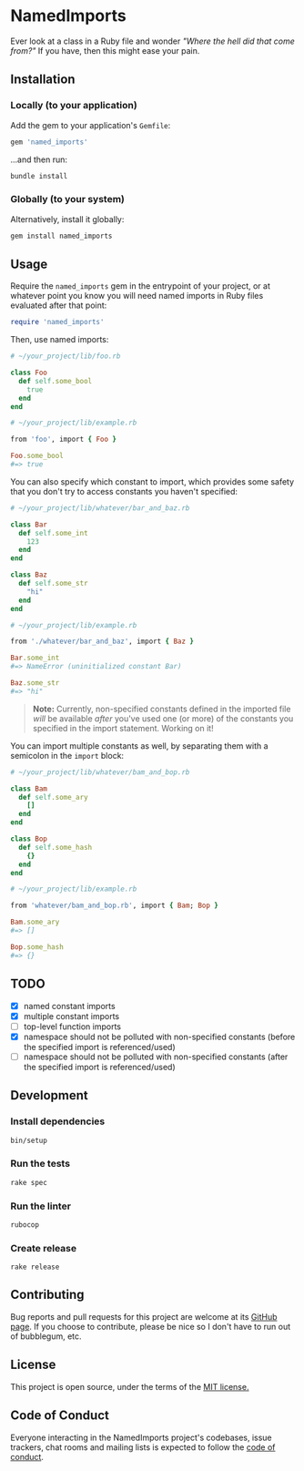 # NamedImports

Ever look at a class in a Ruby file and wonder _"Where the hell did that come from?"_ If you have, then this might ease your pain. 

## Installation

### Locally (to your application)

Add the gem to your application's `Gemfile`:

```ruby
gem 'named_imports'
```

...and then run:

```bash
bundle install
```

### Globally (to your system)

Alternatively, install it globally:

```bash
gem install named_imports
```

## Usage

Require the `named_imports` gem in the entrypoint of your project, or at whatever point you know you will need named imports in Ruby files evaluated after that point:


```rb
require 'named_imports'
```

Then, use named imports:

```rb
# ~/your_project/lib/foo.rb

class Foo
  def self.some_bool
    true
  end
end
```

```rb
# ~/your_project/lib/example.rb

from 'foo', import { Foo }

Foo.some_bool
#=> true
```

You can also specify which constant to import, which provides some safety that you don't try to access constants you haven't specified:

```rb
# ~/your_project/lib/whatever/bar_and_baz.rb

class Bar
  def self.some_int
    123
  end
end

class Baz
  def self.some_str
    "hi"
  end
end
```

```rb
# ~/your_project/lib/example.rb

from './whatever/bar_and_baz', import { Baz }

Bar.some_int
#=> NameError (uninitialized constant Bar)

Baz.some_str
#=> "hi"
```

> **Note:** Currently, non-specified constants defined in the imported file _will_ be available _after_ you've used one (or more) of the constants you specified in the import statement. Working on it!

You can import multiple constants as well, by separating them with a semicolon in the `import` block:

```rb
# ~/your_project/lib/whatever/bam_and_bop.rb

class Bam
  def self.some_ary
    []
  end
end

class Bop
  def self.some_hash
    {}
  end
end
```

```rb
# ~/your_project/lib/example.rb

from 'whatever/bam_and_bop.rb', import { Bam; Bop }

Bam.some_ary
#=> []

Bop.some_hash
#=> {}
```

## TODO

- [x] named constant imports
- [x] multiple constant imports
- [ ] top-level function imports
- [x] namespace should not be polluted with non-specified constants (before the specified import is referenced/used)
- [ ] namespace should not be polluted with non-specified constants (after the specified import is referenced/used)

## Development

### Install dependencies

```bash
bin/setup
```

### Run the tests

```bash
rake spec
```

### Run the linter

```bash
rubocop
```

### Create release

```
rake release
```

## Contributing

Bug reports and pull requests for this project are welcome at its [GitHub page](https://github.com/kjleitz/named_imports). If you choose to contribute, please be nice so I don't have to run out of bubblegum, etc.

## License

This project is open source, under the terms of the [MIT license.](https://github.com/kjleitz/named_imports/blob/master/LICENSE)

## Code of Conduct

Everyone interacting in the NamedImports project's codebases, issue trackers, chat rooms and mailing lists is expected to follow the [code of conduct](https://github.com/kjleitz/named_imports/blob/master/CODE_OF_CONDUCT.md).
